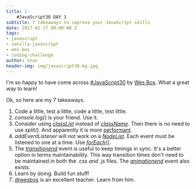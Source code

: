 ```yaml
---
title: |-
    #JavaScript30 DAY 1
subtitle: 7 takeaways to improve your JavaScript skills 
date: 2017-01-17 00:00:00 Z
tags:
- javascript
- vanilla-javascript
- wes-bos
- coding-challenge
author: Stan
header-img: img/javascript30-bg.jpg
---
```


I'm so happy to have come across <a href="https://javascript30.com/" target="_blank">#JavaScript30</a> by <a href="http://wesbos.com/">Wes Bos</a>. What a great way to learn!

Ok, so here are my 7 takeaways.

1. Code a little, test a little, code a little, test little.
2. *console.log()* is your friend. Use it.
3. Consider using <a href="https://developer.mozilla.org/en-US/docs/Web/API/Element/classList" target="_blank">*classList*</a> instead of <a href="https://developer.mozilla.org/en-US/docs/Web/API/Element/className" target="_blank">*className*</a>. Then there is no need to use *split()*. And apparently it is more <a href="https://jsperf.com/classlist-firstclass-vs-classname-firstclass">performant</a>.
4. *addEventListener* will not work on a <a href="(https://developer.mozilla.org/en-US/docs/Web/API/NodeList">*NodeList*</a>. Each event must be listened to one at a time. Use <a href="https://developer.mozilla.org/en-US/docs/Web/JavaScript/Reference/Global_Objects/Array/forEach">*forEach()*</a>.
5. The <a href="https://developer.mozilla.org/en-US/docs/Web/Events/transitionend">*transitionend*</a> event is useful to keep timings in sync. It's a better option in terms maintainability. This way transition times don't need to be maintained in both the .css *and* .js files. The <a href="https://developer.mozilla.org/en-US/docs/Web/Events/animationend">*animationend*</a> event also exists.
6. Learn by doing. Build fun stuff!
7. <a href="https://twitter.com/wesbos">@wesbos</a> is an excellent teacher. Learn from him.